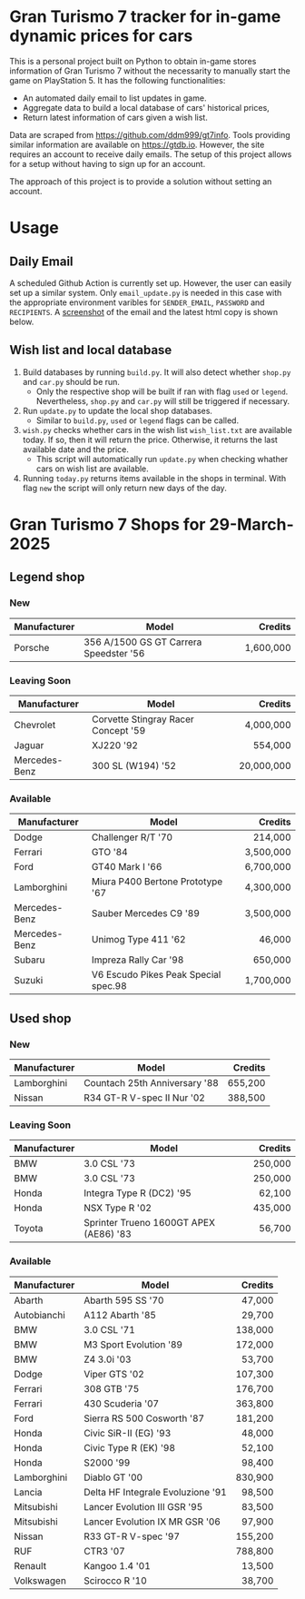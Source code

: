 # Gran Turismo 7 tracker for in-game dynamic prices for cars

This is a personal project built on Python to obtain in-game stores information of Gran Turismo 7 without the necessarity to manually start the game on PlayStation 5. It has the following functionalities:

- An automated daily email to list updates in game.
- Aggregate data to build a local database of cars' historical prices,
- Return latest information of cars given a wish list.

Data are scraped from https://github.com/ddm999/gt7info. Tools providing similar information are available on https://gtdb.io. However, the site requires an account to receive daily emails. The setup of this project allows for a setup without having to sign up for an account.

The approach of this project is to provide a solution without setting an account.

# Usage

## Daily Email

A scheduled Github Action is currently set up. However, the user can easily set up a similar system. Only `email_update.py` is needed in this case with the appropriate environment varibles for `SENDER_EMAIL`, `PASSWORD` and `RECIPIENTS`. A [screenshot](https://raw.githubusercontent.com/marcohoucheng/Gran-Turismo-7-Price-Tracker/main/data/email_screenshot.png) of the email and the latest html copy is shown below.

## Wish list and local database

1. Build databases by running `build.py`. It will also detect whether `shop.py` and `car.py` should be run.
    - Only the respective shop will be built if ran with flag `used` or `legend`. Nevertheless, `shop.py` and `car.py` will still be triggered if necessary.
2. Run `update.py` to update the local shop databases.
    - Similar to `build.py`, `used` or `legend` flags can be called.
3. `wish.py` checks whether cars in the wish list `wish_list.txt` are available today. If so, then it will return the price. Otherwise, it returns the last available date and the price.
    - This script will automatically run `update.py` when checking whather cars on wish list are available.
4. Running `today.py` returns items available in the shops in terminal. With flag `new` the script will only return new days of the day.


# Gran Turismo 7 Shops for 29-March-2025



## Legend shop

### New
 | Manufacturer | Model | Credits |
 | --- | --- | --: |
|Porsche|356 A/1500 GS GT Carrera Speedster '56|1,600,000|

### Leaving Soon
 | Manufacturer | Model | Credits |
 | --- | --- | --: |
|Chevrolet|Corvette Stingray Racer Concept '59|4,000,000|
|Jaguar|XJ220 '92|554,000|
|Mercedes-Benz|300 SL (W194) '52|20,000,000|

### Available
 | Manufacturer | Model | Credits |
 | --- | --- | --: |
|Dodge|Challenger R/T '70|214,000|
|Ferrari|GTO '84|3,500,000|
|Ford|GT40 Mark I '66|6,700,000|
|Lamborghini|Miura P400 Bertone Prototype '67|4,300,000|
|Mercedes-Benz|Sauber Mercedes C9 '89|3,500,000|
|Mercedes-Benz|Unimog Type 411 '62|46,000|
|Subaru|Impreza Rally Car '98|650,000|
|Suzuki|V6 Escudo Pikes Peak Special spec.98|1,700,000|


## Used shop

### New
 | Manufacturer | Model | Credits |
 | --- | --- | --: |
|Lamborghini|Countach 25th Anniversary '88|655,200|
|Nissan|R34 GT-R V-spec II Nur '02|388,500|

### Leaving Soon
 | Manufacturer | Model | Credits |
 | --- | --- | --: |
|BMW|3.0 CSL '73|250,000|
|BMW|3.0 CSL '73|250,000|
|Honda|Integra Type R (DC2) '95|62,100|
|Honda|NSX Type R '02|435,000|
|Toyota|Sprinter Trueno 1600GT APEX (AE86) '83|56,700|

### Available
 | Manufacturer | Model | Credits |
 | --- | --- | --: |
|Abarth|Abarth 595 SS '70|47,000|
|Autobianchi|A112 Abarth '85|29,700|
|BMW|3.0 CSL '71|138,000|
|BMW|M3 Sport Evolution '89|172,000|
|BMW|Z4 3.0i '03|53,700|
|Dodge|Viper GTS '02|107,300|
|Ferrari|308 GTB '75|176,700|
|Ferrari|430 Scuderia '07|363,800|
|Ford|Sierra RS 500 Cosworth '87|181,200|
|Honda|Civic SiR-II (EG) '93|48,000|
|Honda|Civic Type R (EK) '98|52,100|
|Honda|S2000 '99|98,400|
|Lamborghini|Diablo GT '00|830,900|
|Lancia|Delta HF Integrale Evoluzione '91|98,500|
|Mitsubishi|Lancer Evolution III GSR '95|83,500|
|Mitsubishi|Lancer Evolution IX MR GSR '06|97,900|
|Nissan|R33 GT-R V-spec '97|155,200|
|RUF|CTR3 '07|788,800|
|Renault|Kangoo 1.4 '01|13,500|
|Volkswagen|Scirocco R '10|38,700|
